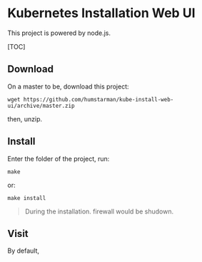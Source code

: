 # Kubernetes Installation Web UI

This project is powered by node.js.  

[TOC]

## Download

On a master to be, download this project:
```
wget https://github.com/humstarman/kube-install-web-ui/archive/master.zip
```
then, unzip.

## Install

Enter the folder of the project, run:
```
make
```
or:
```
make install
```
> During the installation. firewall would be shudown.

## Visit

By default,

